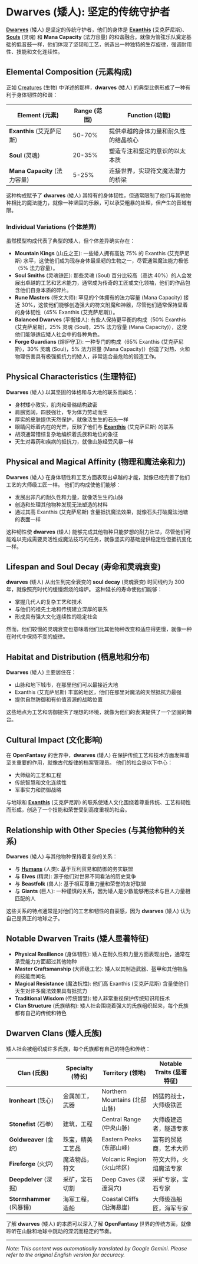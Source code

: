 # **Dwarves** (矮人): 坚定的传统守护者

[**Dwarves**](/codex/Creatures/Dwarves.md) (矮人) 是坚定的传统守护者，他们的身体是 [**Exanthis**](/codex/Basic/Exanthis.md) (艾克萨尼斯)、[**Souls**](/codex/Basic/Soul.md) (灵魂) 和 **Mana Capacity** (法力容量) 的和谐融合。就像为管弦乐队奠定基础的低音鼓一样，他们体现了坚韧和工艺，创造出一种独特的生存旋律，强调耐用性、技能和文化连续性。

## Elemental Composition (元素构成)

正如 [Creatures](/codex/Creatures/Creatures.md) (生物) 中详述的那样，**dwarves** (矮人) 的典型比例形成了一种有利于身体韧性的和谐：

| Element (元素) | Range (范围) | Function (功能) |
|---------|------------|----------|
| **Exanthis** (艾克萨尼斯) | 50-70% | 提供卓越的身体力量和耐久性的结晶核心 |
| **Soul** (灵魂) | 20-35% | 塑造专注和坚定的意识的以太本质 |
| **Mana Capacity** (法力容量) | 5-25% | 连接世界，实现符文魔法潜力的桥梁 |

这种构成赋予了 **dwarves** (矮人) 其特有的身体韧性，但通常限制了他们与其他物种相比的魔法能力，就像一种坚固的乐器，可以承受粗暴的处理，但产生的音域有限。

### Individual Variations (个体差异)

虽然模型构成代表了典型的矮人，但个体差异确实存在：

- **Mountain Kings** (山丘之王): 一些矮人拥有高达 75% 的 Exanthis (艾克萨尼斯) 水平，这使他们成为现存身体最坚韧的生物之一，尽管通常魔法能力极低（5% 法力容量）。
- **Soul Smiths** (灵魂铁匠): 那些灵魂 (Soul) 百分比较高（高达 40%）的人会发展出卓越的工艺和艺术能力，通常成为传奇的工匠或文化领袖，他们的作品包含他们自身本质的碎片。
- **Rune Masters** (符文大师): 罕见的个体拥有的法力容量 (Mana Capacity) 接近 30%，这使他们能够创造强大的符文附魔和神器，尽管他们通常保持显着的身体韧性（45% Exanthis (艾克萨尼斯)）。
- **Balanced Dwarves** (平衡矮人): 有些人保持更平衡的构成（50% Exanthis (艾克萨尼斯)，25% 灵魂 (Soul)，25% 法力容量 (Mana Capacity)），这使他们能够适应矮人社会中的各种角色。
- **Forge Guardians** (熔炉守卫): 一种专门的构成（65% Exanthis (艾克萨尼斯)，30% 灵魂 (Soul)，5% 法力容量 (Mana Capacity)）创造了对热、火和物理伤害具有极强抵抗力的矮人，非常适合最危险的锻造工作。

## Physical Characteristics (生理特征)

**Dwarves** (矮人) 以其坚固的体格和与大地的联系而闻名：
- 身材矮小敦实，肌肉和骨骼结构致密
- 肩膀宽阔，四肢强壮，专为体力劳动而生
- 厚实的皮肤提供天然保护，就像活生生的石头一样
- 眼睛闪烁着内在的光芒，反映了他们与 [**Exanthis**](/codex/Basic/Exanthis.md) (艾克萨尼斯) 的联系
- 胡须通常错综复杂地编织着氏族和地位的象征
- 天生对毒药和疾病的抵抗力，就像山脉经受风暴一样

## Physical and Magical Affinity (物理和魔法亲和力)

**Dwarves** (矮人) 在身体韧性和工艺方面表现出卓越的才能，就像已经完善了他们工艺的大师级工匠一样。 他们的构成使他们能够：
- 发展出非凡的耐久性和力量，就像活生生的山脉
- 创造和处理其他物种发现无法塑造的材料
- 通过其高 Exanthis (艾克萨尼斯) 含量抵抗魔法效果，就像石头打破魔法池塘的表面一样

这种韧性使 **dwarves** (矮人) 能够完成其他物种只能梦想的耐力壮举，尽管他们可能难以完成需要灵活性或魔法技巧的任务，就像坚实的基础提供稳定性但抵抗变化一样。

## Lifespan and Soul Decay (寿命和灵魂衰变)

**dwarves** (矮人) 从出生到完全衰变的 **soul decay** (灵魂衰变) 时间线约为 300 年，就像照亮时代的缓慢燃烧的熔炉。 这种延长的寿命使他们能够：
- 掌握几代人的复杂工艺和技术
- 与他们的祖先土地和传统建立深厚的联系
- 形成具有强大文化连续性的稳定社会

然而，他们较慢的灵魂衰变也意味着他们比其他物种改变和适应得更慢，就像一种在时代中保持不变的旋律。

## Habitat and Distribution (栖息地和分布)

**Dwarves** (矮人) 主要居住在：
- 山脉和地下城市，在那里他们可以最接近大地
- Exanthis (艾克萨尼斯) 丰富的地区，他们在那里对魔法的天然抵抗力最强
- 提供自然防御和有价值资源的战略位置

这些地点为工艺和防御提供了理想的环境，就像为他们的表演提供了一个坚固的舞台。

## Cultural Impact (文化影响)

在 **OpenFantasy** 的世界中，**dwarves** (矮人) 在保护传统工艺和技术方面发挥着至关重要的作用，就像古代旋律的档案管理员。 他们的社会是以下中心：
- 大师级的工艺和工程
- 传统智慧和文化连续性
- 军事实力和防御战略

与地球和 [**Exanthis**](/codex/Basic/Exanthis.md) (艾克萨尼斯) 的联系使矮人文化围绕着尊重传统、工艺和韧性而形成，创造了一个技能和荣誉受到高度重视的社会。

## Relationship with Other Species (与其他物种的关系)

**Dwarves** (矮人) 与其他物种保持着复杂的关系：
- 与 [**Humans**](/codex/Creatures/Human.md) (人类): 基于互利贸易和防御的务实联盟
- 与 **Elves** (精灵): 源于他们对世界不同看法的历史竞争
- 与 **Beastfolk** (兽人): 基于相互尊重力量和荣誉的友好联盟
- 与 **Giants** (巨人): 一种谨慎的关系，因为矮人是少数能够用技术与巨人力量相匹配的人

这些关系的特点通常是对他们的工艺和韧性的自豪感，因为 **dwarves** (矮人) 认为自己是真正的地球之子。

## Notable Dwarven Traits (矮人显著特征)

- **Physical Resilience** (身体韧性): 矮人在耐久性和力量方面表现出色，通常在承受能力方面超过其他物种
- **Master Craftsmanship** (大师级工艺): 矮人以其制造武器、盔甲和其他物品的技能而闻名
- **Magical Resistance** (魔法抗性): 他们高 Exanthis (艾克萨尼斯) 含量使他们天生对许多魔法效果具有抵抗力
- **Traditional Wisdom** (传统智慧): 矮人非常重视保护传统知识和技术
- **Clan Structure** (氏族结构): 矮人社会围绕着强大的氏族组织起来，每个氏族都有自己的传统和特色

## Dwarven Clans (矮人氏族)

矮人社会被组织成许多氏族，每个氏族都有自己的特色和传统：

| Clan (氏族) | Specialty (特长) | Territory (领地) | Notable Traits (显著特征) |
|---------|---------------|---------|-------------------|
| **Ironheart** (铁心) | 金属加工，武器 | Northern Mountains (北部山脉) | 凶猛的战士，大师级铁匠 |
| **Stonefist** (石拳) | 建筑，工程 | Central Range (中央山脉) | 大师级建造者，隧道专家 |
| **Goldweaver** (金织) | 珠宝，精美工艺品 | Eastern Peaks (东部山峰) | 富有的贸易商，艺术大师 |
| **Fireforge** (火炉) | 魔法物品，符文 | Volcanic Region (火山地区) | 符文大师，火焰魔法专家 |
| **Deepdelver** (深掘) | 采矿，宝石切割 | Deep Caves (深邃洞穴) | 采矿专家，宝石专家 |
| **Stormhammer** (风暴锤) | 海军工程，造船 | Coastal Cliffs (沿海悬崖) | 大师级造船匠，海军专家 |

了解 **dwarves** (矮人) 的本质可以深入了解 **OpenFantasy** 世界的传统方面，就像聆听在山脉和地球中跳动的深沉而稳定的节奏。


---
_Note: This content was automatically translated by Google Gemini. Please refer to the original English version for accuracy._
